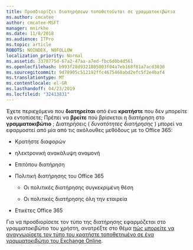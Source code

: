 ```yaml
---
title: Προσδιορίζει διατηρήσεων τοποθετούνται σε γραμματοκιβώτια
ms.author: cmcatee
author: cmcatee-MSFT
manager: mnirkhe
ms.date: 11/8/2018
ms.audience: ITPro
ms.topic: article
ROBOTS: NOINDEX, NOFOLLOW
localization_priority: Normal
ms.assetid: 3378775d-67a2-47aa-a7ed-fbc6d0b4d561
ms.openlocfilehash: b993f28d9321805003f04a7eb168f81a7acd3030
ms.sourcegitcommit: 9d78905c512192ffc4675468abd2efc5f2e4baf4
ms.translationtype: MT
ms.contentlocale: el-GR
ms.lasthandoff: 04/23/2019
ms.locfileid: "32413831"
---
```

Έχετε περιεχόμενο που **διατηρείται** από ένα **κρατήστε** που δεν μπορείτε να εντοπίσετε; Πρέπει να **βρείτε** πού βρίσκεται η διατήρηση στο **γραμματοκιβώτιο** ; Διατηρήσεις ( *δυνατότητες διατήρησης* ) μπορεί να εφαρμοστεί από μία από τις ακόλουθες μεθόδους με το Office 365: 
  
- Κρατήστε διαφορών 
    
- ηλεκτρονική ανακάλυψη αναμονή
    
- Επιτόπου διατήρηση
    
- Πολιτική διατήρησης του Office 365 
    
  - Οι πολιτικές διατήρησης συγκεκριμένη θέση
    
  - Οι πολιτικές διατήρησης όλη την εταιρεία
    
- Ετικέτες Office 365
    
Για να προσδιορίσετε τον τύπο της διατήρησης εφαρμόζεται στο γραμματοκιβώτιο του χρήστη, ανατρέξτε στο θέμα [πώς μπορείτε να αναγνωρίσετε τον τύπο του κρατήστε τοποθετημένο σε ένα γραμματοκιβώτιο του Exchange Online](https://docs.microsoft.com/office365/securitycompliance/identify-a-hold-on-an-exchange-online-mailbox).
  

